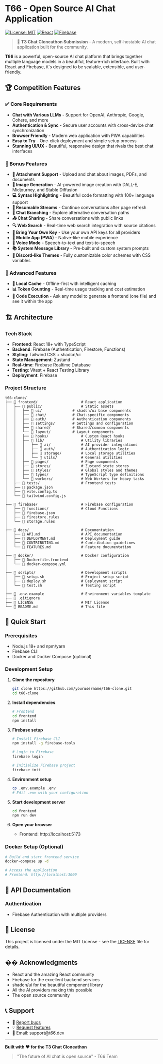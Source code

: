 # T66 - Open Source AI Chat Application

[![License: MIT](https://img.shields.io/badge/License-MIT-yellow.svg)](https://opensource.org/licenses/MIT)
[![React](https://img.shields.io/badge/React-18.x-blue.svg)](https://reactjs.org/)
[![Firebase](https://img.shields.io/badge/Firebase-Latest-orange.svg)](https://firebase.google.com/)

> 🚀 **T3 Chat Cloneathon Submission** - A modern, self-hostable AI chat application built for the community.

**T66** is a powerful, open-source AI chat platform that brings together multiple language models in a beautiful, feature-rich interface. Built with React and Firebase, it's designed to be scalable, extensible, and user-friendly.

## 🏆 Competition Features

### ✅ Core Requirements
- **Chat with Various LLMs** - Support for OpenAI, Anthropic, Google, Cohere, and more
- **Authentication & Sync** - Secure user accounts with cross-device chat synchronization  
- **Browser Friendly** - Modern web application with PWA capabilities
- **Easy to Try** - One-click deployment and simple setup process
- **Stunning UI/UX** - Beautiful, responsive design that rivals the best chat interfaces

### 🌟 Bonus Features
- **📎 Attachment Support** - Upload and chat about images, PDFs, and documents
- **🎨 Image Generation** - AI-powered image creation with DALL-E, Midjourney, and Stable Diffusion
- **💻 Syntax Highlighting** - Beautiful code formatting with 100+ language support
- **🔄 Resumable Streams** - Continue conversations after page refresh
- **🌳 Chat Branching** - Explore alternative conversation paths
- **📤 Chat Sharing** - Share conversations with public links
- **🔍 Web Search** - Real-time web search integration with source citations
- **🔑 Bring Your Own Key** - Use your own API keys for all providers
- **📱 Mobile App (PWA)** - Native-like mobile experience
- **🎤 Voice Mode** - Speech-to-text and text-to-speech
- **📚 System Message Library** - Pre-built and custom system prompts
- **🎨 Discord-like Themes** - Fully customizable color schemes with CSS variables

### 🚀 Advanced Features
- **💾 Local Cache** - Offline-first with intelligent caching
- **📊 Token Counting** - Real-time usage tracking and cost estimation
- **🐳 Code Execution** - Ask any model to generate a frontend (one file) and see it within the app

## 🏗️ Architecture

### Tech Stack
- **Frontend**: React 18+ with TypeScript
- **Backend**: Firebase (Authentication, Firestore, Functions)
- **Styling**: Tailwind CSS + shadcn/ui
- **State Management**: Zustand
- **Real-time**: Firebase Realtime Database
- **Testing**: Vitest + React Testing Library
- **Deployment**: Firebase

### Project Structure

```
t66-clone/
├── 📁 frontend/                    # React application
│   ├── 📁 public/                  # Static assets
│   │   ├── 📁 ui/              # shadcn/ui base components
│   │   ├── 📁 chat/            # Chat-specific components
│   │   ├── 📁 auth/            # Authentication components
│   │   ├── 📁 settings/        # Settings and configuration
│   │   ├── 📁 shared/          # Shared/common components
│   │   └── 📁 layout/          # Layout components
│   │   ├── 📁 hooks/               # Custom React hooks
│   │   ├── 📁 lib/                 # Utility libraries
│   │   │   ├── 📁 ai/              # AI provider integrations
│   │   │   ├── 📁 auth/            # Authentication logic
│   │   │   ├── 📁 storage/         # Local storage utilities
│   │   │   └── 📁 utils/           # General utilities
│   │   ├── 📁 pages/               # Page components
│   │   ├── 📁 stores/              # Zustand state stores
│   │   ├── 📁 styles/              # Global styles and themes
│   │   ├── 📁 types/               # TypeScript type definitions
│   │   └── 📁 workers/             # Web Workers for heavy tasks
│   ├── 📁 tests/                   # Frontend tests
│   ├── 📄 package.json
│   ├── 📄 vite.config.ts
│   └── 📄 tailwind.config.js
│
├── 📁 firebase/                    # Firebase configuration
│   ├── 📁 functions/               # Cloud Functions
│   ├── 📄 firebase.json
│   ├── 📄 firestore.rules
│   └── 📄 storage.rules
│
├── 📁 docs/                        # Documentation
│   ├── 📄 API.md                   # API documentation
│   ├── 📄 DEPLOYMENT.md            # Deployment guide
│   ├── 📄 CONTRIBUTING.md          # Contribution guidelines
│   └── 📄 FEATURES.md              # Feature documentation
│
├── 📁 docker/                      # Docker configuration
│   ├── 📄 Dockerfile.frontend
│   └── 📄 docker-compose.yml
│
├── 📁 scripts/                     # Development scripts
│   ├── 📄 setup.sh                 # Project setup script
│   ├── 📄 deploy.sh                # Deployment script
│   └── 📄 test.sh                  # Testing script
│
├── 📄 .env.example                 # Environment variables template
├── 📄 .gitignore
├── 📄 LICENSE                      # MIT License
└── 📄 README.md                    # This file
```

## 🚀 Quick Start

### Prerequisites
- Node.js 18+ and npm/yarn
- Firebase CLI
- Docker and Docker Compose (optional)

### Development Setup

1. **Clone the repository**
   ```bash
   git clone https://github.com/yourusername/t66-clone.git
   cd t66-clone
   ```

2. **Install dependencies**
   ```bash
   # Frontend
   cd frontend
   npm install
   ```

3. **Firebase setup**
   ```bash
   # Install Firebase CLI
   npm install -g firebase-tools
   
   # Login to Firebase
   firebase login
   
   # Initialize Firebase project
   firebase init
   ```

4. **Environment setup**
   ```bash
   cp .env.example .env
   # Edit .env with your configuration
   ```

5. **Start development server**
   ```bash
   cd frontend
   npm run dev
   ```

6. **Open your browser**
   - Frontend: http://localhost:5173

### Docker Setup (Optional)

```bash
# Build and start frontend service
docker-compose up -d

# Access the application
# Frontend: http://localhost:3000
```

## 📖 API Documentation

### Authentication
- Firebase Authentication with multiple providers

## 📄 License

This project is licensed under the MIT License - see the [LICENSE](LICENSE) file for details.

## �� Acknowledgments

- React and the amazing React community
- Firebase for the excellent backend services
- shadcn/ui for the beautiful component library
- All the AI providers making this possible
- The open source community

## 📞 Support

- 🐛 [Report bugs](https://github.com/yourusername/t66-clone/issues)
- 💡 [Request features](https://github.com/yourusername/t66-clone/discussions)
- 📧 Email: support@t66.dev

---

**Built with ❤️ for the T3 Chat Cloneathon**

> "The future of AI chat is open source" - T66 Team
